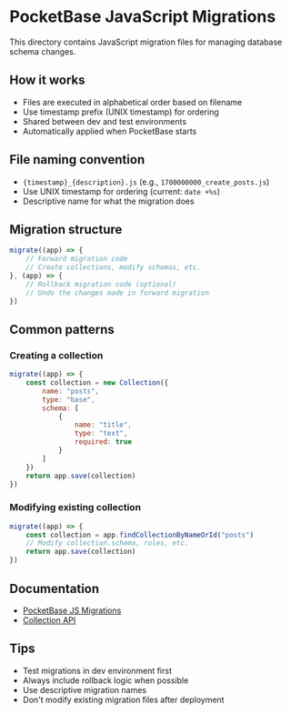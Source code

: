 # PocketBase JavaScript Migrations

This directory contains JavaScript migration files for managing database schema changes.

## How it works

- Files are executed in alphabetical order based on filename
- Use timestamp prefix (UNIX timestamp) for ordering
- Shared between dev and test environments
- Automatically applied when PocketBase starts

## File naming convention

- `{timestamp}_{description}.js` (e.g., `1700000000_create_posts.js`)
- Use UNIX timestamp for ordering (current: `date +%s`)
- Descriptive name for what the migration does

## Migration structure

```javascript
migrate((app) => {
    // Forward migration code
    // Create collections, modify schemas, etc.
}, (app) => {
    // Rollback migration code (optional)
    // Undo the changes made in forward migration
})
```

## Common patterns

### Creating a collection
```javascript
migrate((app) => {
    const collection = new Collection({
        name: "posts",
        type: "base",
        schema: [
            {
                name: "title",
                type: "text",
                required: true
            }
        ]
    })
    return app.save(collection)
})
```

### Modifying existing collection
```javascript
migrate((app) => {
    const collection = app.findCollectionByNameOrId("posts")
    // Modify collection.schema, rules, etc.
    return app.save(collection)
})
```

## Documentation

- [PocketBase JS Migrations](https://pocketbase.io/docs/js-migrations/)
- [Collection API](https://pocketbase.io/docs/js-collection-operations/)

## Tips

- Test migrations in dev environment first
- Always include rollback logic when possible
- Use descriptive migration names
- Don't modify existing migration files after deployment